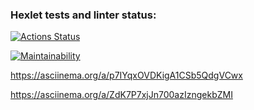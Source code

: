 ### Hexlet tests and linter status:
[![Actions Status](https://github.com/Disielsida/frontend-project-44/actions/workflows/hexlet-check.yml/badge.svg)](https://github.com/Disielsida/frontend-project-44/actions)

[![Maintainability](https://api.codeclimate.com/v1/badges/23b610346086c5b3f391/maintainability)](https://codeclimate.com/github/Disielsida/frontend-project-44/maintainability)


https://asciinema.org/a/p7IYqxOVDKigA1CSb5QdgVCwx

https://asciinema.org/a/ZdK7P7xjJn700azIzngekbZMI